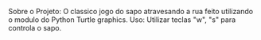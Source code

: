 Sobre o Projeto: O classico jogo do sapo atravesando a rua feito utilizando o modulo do Python Turtle graphics.
Uso: Utilizar teclas "w", "s" para controla o sapo.
